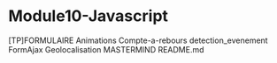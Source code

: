 # Module10-Javascript



[TP]FORMULAIRE
Animations
Compte-a-rebours
detection_evenement
FormAjax
Geolocalisation
MASTERMIND
README.md	
